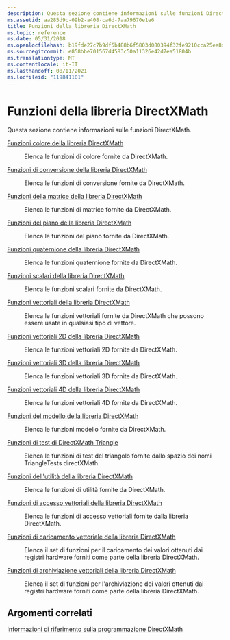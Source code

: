 ```yaml
---
description: Questa sezione contiene informazioni sulle funzioni DirectXMath.
ms.assetid: aa285d9c-09b2-a408-ca6d-7aa79670e1e6
title: Funzioni della libreria DirectXMath
ms.topic: reference
ms.date: 05/31/2018
ms.openlocfilehash: b19fde27c7b9df5b488b6f5803d080394f32fe9210cca25ee8d591f325a9ec6d
ms.sourcegitcommit: e858bbe701567d4583c50a11326e42d7ea51804b
ms.translationtype: MT
ms.contentlocale: it-IT
ms.lasthandoff: 08/11/2021
ms.locfileid: "119841101"
---
```

# <a name="directxmath-library-functions"></a>Funzioni della libreria DirectXMath

Questa sezione contiene informazioni sulle funzioni DirectXMath.

<dl> <dt>

[Funzioni colore della libreria DirectXMath](ovw-xnamath-reference-functions-color.md)
</dt> <dd>

Elenca le funzioni di colore fornite da DirectXMath.

</dd> <dt>

[Funzioni di conversione della libreria DirectXMath](ovw-xnamath-reference-functions-conversion.md)
</dt> <dd>

Elenca le funzioni di conversione fornite da DirectXMath.

</dd> <dt>

[Funzioni della matrice della libreria DirectXMath](ovw-xnamath-reference-functions-matrix.md)
</dt> <dd>

Elenca le funzioni di matrice fornite da DirectXMath.

</dd> <dt>

[Funzioni del piano della libreria DirectXMath](ovw-xnamath-reference-functions-plane.md)
</dt> <dd>

Elenca le funzioni del piano fornite da DirectXMath.

</dd> <dt>

[Funzioni quaternione della libreria DirectXMath](ovw-xnamath-reference-functions-quaternion.md)
</dt> <dd>

Elenca le funzioni quaternione fornite da DirectXMath.

</dd> <dt>

[Funzioni scalari della libreria DirectXMath](ovw-xnamath-reference-functions-scalar.md)
</dt> <dd>

Elenca le funzioni scalari fornite da DirectXMath.

</dd> <dt>

[Funzioni vettoriali della libreria DirectXMath](ovw-xnamath-reference-functions-vector.md)
</dt> <dd>

Elenca le funzioni vettoriali fornite da DirectXMath che possono essere usate in qualsiasi tipo di vettore.

</dd> <dt>

[Funzioni vettoriali 2D della libreria DirectXMath](ovw-xnamath-reference-functions-vector2.md)
</dt> <dd>

Elenca le funzioni vettoriali 2D fornite da DirectXMath.

</dd> <dt>

[Funzioni vettoriali 3D della libreria DirectXMath](ovw-xnamath-reference-functions-vector3.md)
</dt> <dd>

Elenca le funzioni vettoriali 3D fornite da DirectXMath.

</dd> <dt>

[Funzioni vettoriali 4D della libreria DirectXMath](ovw-xnamath-reference-functions-vector4.md)
</dt> <dd>

Elenca le funzioni vettoriali 4D fornite da DirectXMath.

</dd> <dt>

[Funzioni del modello della libreria DirectXMath](ovw-xnamath-templates.md)
</dt> <dd>

Elenca le funzioni modello fornite da DirectXMath.

</dd> <dt>

[Funzioni di test di DirectXMath Triangle](ovw-xnamath-triangletests.md)
</dt> <dd>

Elenca le funzioni di test del triangolo fornite dallo spazio dei nomi TriangleTests directXMath.

</dd> <dt>

[Funzioni dell'utilità della libreria DirectXMath](ovw-xnamath-utilities.md)
</dt> <dd>

Elenca le funzioni di utilità fornite da DirectXMath.

</dd> <dt>

[Funzioni di accesso vettoriali della libreria DirectXMath](ovw-xnamath-reference-functions-accessors.md)
</dt> <dd>

Elenca le funzioni di accesso vettoriali fornite dalla libreria DirectXMath.

</dd> <dt>

[Funzioni di caricamento vettoriale della libreria DirectXMath](ovw-xnamath-reference-functions-load.md)
</dt> <dd>

Elenca il set di funzioni per il caricamento dei valori ottenuti dai registri hardware forniti come parte della libreria DirectXMath.

</dd> <dt>

[Funzioni di archiviazione vettoriali della libreria DirectXMath](ovw-xnamath-reference-functions-storage.md)
</dt> <dd>

Elenca il set di funzioni per l'archiviazione dei valori ottenuti dai registri hardware forniti come parte della libreria DirectXMath.

</dd> </dl>

## <a name="related-topics"></a>Argomenti correlati

<dl> <dt>

[Informazioni di riferimento sulla programmazione DirectXMath](ovw-xnamath-reference.md)
</dt> </dl>

 

 



